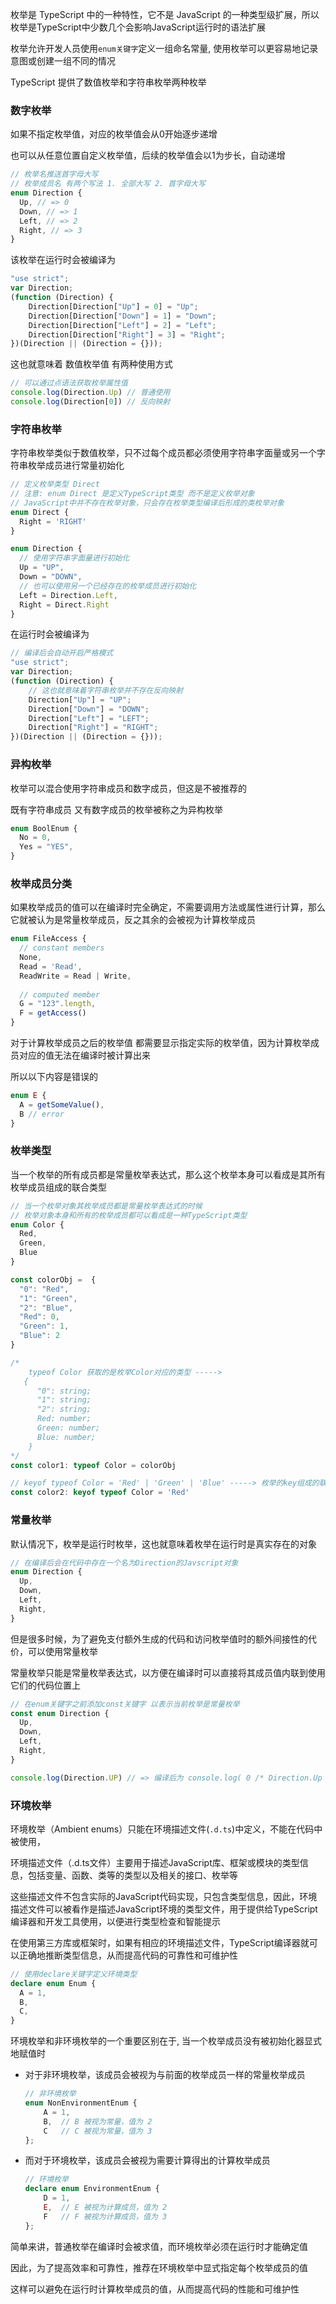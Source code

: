 枚举是 TypeScript 中的一种特性，它不是 JavaScript 的一种类型级扩展，所以枚举是TypeScript中少数几个会影响JavaScript运行时的语法扩展

枚举允许开发人员使用`enum关键字`定义一组命名常量, 使用枚举可以更容易地记录意图或创建一组不同的情况

TypeScript 提供了数值枚举和字符串枚举两种枚举



### 数字枚举

如果不指定枚举值，对应的枚举值会从0开始逐步递增

也可以从任意位置自定义枚举值，后续的枚举值会以1为步长，自动递增

```ts
// 枚举名推送首字母大写
// 枚举成员名 有两个写法 1. 全部大写 2. 首字母大写
enum Direction {
  Up, // => 0
  Down, // => 1
  Left, // => 2
  Right, // => 3
}
```

该枚举在运行时会被编译为

```js
"use strict";
var Direction;
(function (Direction) {
    Direction[Direction["Up"] = 0] = "Up";
    Direction[Direction["Down"] = 1] = "Down";
    Direction[Direction["Left"] = 2] = "Left";
    Direction[Direction["Right"] = 3] = "Right";
})(Direction || (Direction = {}));
```

这也就意味着 数值枚举值 有两种使用方式

```ts
// 可以通过点语法获取枚举属性值
console.log(Direction.Up) // 普通使用
console.log(Direction[0]) // 反向映射
```



### 字符串枚举

字符串枚举类似于数值枚举，只不过每个成员都必须使用字符串字面量或另一个字符串枚举成员进行常量初始化

```ts
// 定义枚举类型 Direct
// 注意: enum Direct 是定义TypeScript类型 而不是定义枚举对象
// JavaScript中并不存在枚举对象，只会存在枚举类型编译后形成的类枚举对象
enum Direct {
  Right = 'RIGHT'
}

enum Direction {
  // 使用字符串字面量进行初始化
  Up = "UP",
  Down = "DOWN",
  // 也可以使用另一个已经存在的枚举成员进行初始化
  Left = Direction.Left,
  Right = Direct.Right
}
```

在运行时会被编译为

```js
// 编译后会自动开启严格模式
"use strict";
var Direction;
(function (Direction) {
  	// 这也就意味着字符串枚举并不存在反向映射
    Direction["Up"] = "UP";
    Direction["Down"] = "DOWN";
    Direction["Left"] = "LEFT";
    Direction["Right"] = "RIGHT";
})(Direction || (Direction = {}));
```



### 异构枚举

枚举可以混合使用字符串成员和数字成员，但这是不被推荐的

既有字符串成员 又有数字成员的枚举被称之为异构枚举

```ts
enum BoolEnum {
  No = 0,
  Yes = "YES",
}
```



### 枚举成员分类

如果枚举成员的值可以在编译时完全确定，不需要调用方法或属性进行计算，那么它就被认为是常量枚举成员，反之其余的会被视为计算枚举成员

```ts
enum FileAccess {
  // constant members
  None,
  Read = 'Read',
  ReadWrite = Read | Write,
  
  // computed member
  G = "123".length,
  F = getAccess()
}
```



对于计算枚举成员之后的枚举值 都需要显示指定实际的枚举值，因为计算枚举成员对应的值无法在编译时被计算出来

所以以下内容是错误的

```ts
enum E {
  A = getSomeValue(),
  B // error
}
```



### 枚举类型

当一个枚举的所有成员都是常量枚举表达式，那么这个枚举本身可以看成是其所有枚举成员组成的联合类型

```ts
// 当一个枚举对象其枚举成员都是常量枚举表达式的时候
// 枚举对象本身和所有的枚举成员都可以看成是一种TypeScript类型
enum Color {
  Red,
  Green,
  Blue
}

const colorObj =  {
  "0": "Red",
  "1": "Green",
  "2": "Blue",
  "Red": 0,
  "Green": 1,
  "Blue": 2
} 

/*
	typeof Color 获取的是枚举Color对应的类型 -----> 
   {
      "0": string;
      "1": string;
      "2": string;
      Red: number;
      Green: number;
      Blue: number;
    }
*/
const color1: typeof Color = colorObj

// keyof typeof Color = 'Red' | 'Green' | 'Blue' -----> 枚举的key组成的联合类型
const color2: keyof typeof Color = 'Red'
```



### 常量枚举

默认情况下，枚举是运行时枚举，这也就意味着枚举在运行时是真实存在的对象

```ts
// 在编译后会在代码中存在一个名为Direction的Javscript对象
enum Direction {
  Up,
  Down,
  Left,
  Right,
}
```

但是很多时候，为了避免支付额外生成的代码和访问枚举值时的额外间接性的代价，可以使用常量枚举

常量枚举只能是常量枚举表达式，以方便在编译时可以直接将其成员值内联到使用它们的代码位置上

```ts
// 在enum关键字之前添加const关键字 以表示当前枚举是常量枚举
const enum Direction {
  Up,
  Down,
  Left,
  Right,
}

console.log(Direction.UP) // => 编译后为 console.log( 0 /* Direction.Up */)
```



### 环境枚举

环境枚举（Ambient enums）只能在环境描述文件(`.d.ts`)中定义，不能在代码中被使用，

环境描述文件（.d.ts文件）主要用于描述JavaScript库、框架或模块的类型信息，包括变量、函数、类等的类型以及相关的接口、枚举等

这些描述文件不包含实际的JavaScript代码实现，只包含类型信息，因此，环境描述文件可以被看作是描述JavaScript环境的类型文件，用于提供给TypeScript编译器和开发工具使用，以便进行类型检查和智能提示

在使用第三方库或框架时，如果有相应的环境描述文件，TypeScript编译器就可以正确地推断类型信息，从而提高代码的可靠性和可维护性

```ts
// 使用declare关键字定义环境类型
declare enum Enum {
  A = 1,
  B,
  C,
}
```



环境枚举和非环境枚举的一个重要区别在于, 当一个枚举成员没有被初始化器显式地赋值时

+ 对于非环境枚举，该成员会被视为与前面的枚举成员一样的常量枚举成员

  ```ts
  // 非环境枚举
  enum NonEnvironmentEnum {
      A = 1,
      B,  // B 被视为常量，值为 2
      C   // C 被视为常量，值为 3
  };
  ```

+ 而对于环境枚举，该成员会被视为需要计算得出的计算枚举成员

  ```ts
  // 环境枚举
  declare enum EnvironmentEnum {
      D = 1,
      E,  // E 被视为计算成员，值为 2
      F   // F 被视为计算成员，值为 3
  };
  ```

简单来讲，普通枚举在编译时会被求值，而环境枚举必须在运行时才能确定值

因此，为了提高效率和可靠性，推荐在环境枚举中显式指定每个枚举成员的值

这样可以避免在运行时计算枚举成员的值，从而提高代码的性能和可维护性



